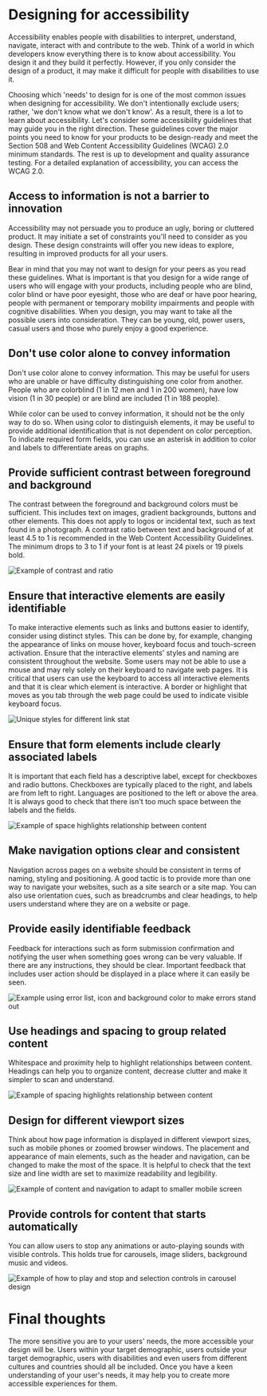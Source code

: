 # Designing for accessibility

Accessibility enables people with disabilities to interpret, understand, navigate, interact with and contribute to the web. Think of a world in which developers know everything there is to know about accessibility. You design it and they build it perfectly. However, if you only consider the design of a product, it may make it difficult for people with disabilities to use it.

Choosing which 'needs' to design for is one of the most common issues when designing for accessibility. We don't intentionally exclude users; rather, 'we don't know what we don't know'. As a result, there is a lot to learn about accessibility. Let's consider some accessibility guidelines that may guide you in the right direction. These guidelines cover the major points you need to know for your products to be design-ready and meet the Section 508 and Web Content Accessibility Guidelines (WCAG) 2.0 minimum standards. The rest is up to development and quality assurance testing. For a detailed explanation of accessibility, you can access the WCAG 2.0.

## Access to information is not a barrier to innovation

Accessibility may not persuade you to produce an ugly, boring or cluttered product. It may initiate a set of constraints you'll need to consider as you design. These design constraints will offer you new ideas to explore, resulting in improved products for all your users.

Bear in mind that you may not want to design for your peers as you read these guidelines. What is important is that you design for a wide range of users who will engage with your products, including people who are blind, color blind or have poor eyesight, those who are deaf or have poor hearing, people with permanent or temporary mobility impairments and people with cognitive disabilities. When you design, you may want to take all the possible users into consideration. They can be young, old, power users, casual users and those who purely enjoy a good experience.

## Don't use color alone to convey information

Don't use color alone to convey information. This may be useful for users who are unable or have difficulty distinguishing one color from another. People who are colorblind (1 in 12 men and 1 in 200 women), have low vision (1 in 30 people) or are blind are included (1 in 188 people).

While color can be used to convey information, it should not be the only way to do so. When using color to distinguish elements, it may be useful to provide additional identification that is not dependent on color perception. To indicate required form fields, you can use an asterisk in addition to color and labels to differentiate areas on graphs.

## Provide sufficient contrast between foreground and background

The contrast between the foreground and background colors must be sufficient. This includes text on images, gradient backgrounds, buttons and other elements. This does not apply to logos or incidental text, such as text found in a photograph. A contrast ratio between text and background of at least 4.5 to 1 is recommended in the Web Content Accessibility Guidelines. The minimum drops to 3 to 1 if your font is at least 24 pixels or 19 pixels bold.

<img src="./Images/Example_Contrast-ratio.png" alt="Example of contrast and ratio" />

## Ensure that interactive elements are easily identifiable

To make interactive elements such as links and buttons easier to identify, consider using distinct styles. This can be done by, for example, changing the appearance of links on mouse hover, keyboard focus and touch-screen activation. Ensure that the interactive elements' styles and naming are consistent throughout the website. Some users may not be able to use a mouse and may rely solely on their keyboard to navigate web pages. It is critical that users can use the keyboard to access all interactive elements and that it is clear which element is interactive. A border or highlight that moves as you tab through the web page could be used to indicate visible keyboard focus.

<img src="./Images/Mouse-hover-style.png" alt="Unique styles for different link stat"/>

## Ensure that form elements include clearly associated labels

It is important that each field has a descriptive label, except for checkboxes and radio buttons. Checkboxes are typically placed to the right, and labels are from left to right. Languages are positioned to the left or above the area. It is always good to check that there isn't too much space between the labels and the fields.

<img src="./Images/Example_Labels-and-input-fields-associated-by-proximity.png" alt="Example of space highlights relationship between content" />

## Make navigation options clear and consistent

Navigation across pages on a website should be consistent in terms of naming, styling and positioning. A good tactic is to provide more than one way to navigate your websites, such as a site search or a site map. You can also use orientation cues, such as breadcrumbs and clear headings, to help users understand where they are on a website or page.

## Provide easily identifiable feedback

Feedback for interactions such as form submission confirmation and notifying the user when something goes wrong can be very valuable. If there are any instructions, they should be clear. Important feedback that includes user action should be displayed in a place where it can easily be seen.

<img src="./Images/Example_Using-error-list-icon-and-background-color-to-make-errors-stand-out.png" alt="Example using error list, icon and background color to make errors stand out" />

## Use headings and spacing to group related content

Whitespace and proximity help to highlight relationships between content. Headings can help you to organize content, decrease clutter and make it simpler to scan and understand.

<img src="./Images/Example_Spacing-highlights-relationship-between-content.png" alt="Example of spacing highlights relationship between content" />

## Design for different viewport sizes

Think about how page information is displayed in different viewport sizes, such as mobile phones or zoomed browser windows. The placement and appearance of main elements, such as the header and navigation, can be changed to make the most of the space. It is helpful to check that the text size and line width are set to maximize readability and legibility.

<img src="./Images/Example_Content-and-navigation-adapt-to-smaller-mobile-screen.png" alt="Example of content and navigation to adapt to smaller mobile screen" />

## Provide controls for content that starts automatically

You can allow users to stop any animations or auto-playing sounds with visible controls. This holds true for carousels, image sliders, background music and videos.

<img src="./Images/Example_Show-play_stop-and-selection-controls-in-carousel-design.png" alt="Example of how to play and stop and selection controls in carousel design" />

# Final thoughts

The more sensitive you are to your users' needs, the more accessible your design will be. Users within your target demographic, users outside your target demographic, users with disabilities and even users from different cultures and countries should all be included. Once you have a keen understanding of your user's needs, it may help you to create more accessible experiences for them.
